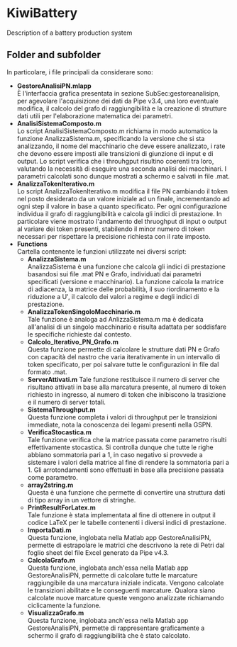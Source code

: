 # KiwiBattery
Description of a battery production system
## Folder and subfolder
In particolare, i file principali da considerare sono:
- **GestoreAnalisiPN.mlapp**  
È l'interfaccia grafica presentata in sezione SubSec:gestoreanalisipn, per agevolare l'acquisizione dei dati da Pipe v3.4, una loro eventuale modifica, il calcolo del grafo di raggiungibilità e la creazione di strutture dati utili per l'elaborazione matematica dei parametri.
- **AnalisiSistemaComposto.m**  
Lo script AnalisiSistemaComposto.m richiama in modo automatico la funzione AnalizzaSistema.m, specificando la versione che si sta analizzando, il nome del macchinario che deve essere analizzato, i rate che devono essere imposti alle transizioni di giunzione di input e di output. Lo script verifica che i throuhgput risultino coerenti tra loro, valutando la necessità di eseguire una seconda analisi dei macchinari. I parametri calcolati sono dunque mostrati a schermo e salvati in file .mat.
- **AnalizzaTokenIterativo.m**  
Lo script AnalizzaTokenIterativo.m modifica il file PN cambiando il token nel posto desiderato da un valore iniziale ad un finale, incrementando ad ogni step il valore in base a quanto specificato. Per ogni configurazione individua il grafo di raggiungibilità e calcola gli indici di prestazione. In particolare viene mostrato l'andamento del thruoghput di input o output al variare dei token presenti, stabilendo il minor numero di token necessari per rispettare la precisione richiesta con il rate imposto.
- **Functions**  
Cartella contenente le funzioni utilizzate nei diversi script:
  - **AnalizzaSistema.m**  
  AnalizzaSistema è una funzione che calcola gli indici di prestazione basandosi sui file .mat PN e Grafo, individuati dai parametri specificati (versione e macchinario). La funzione calcola la matrice di adiacenza, la matrice delle probabilità, il suo riordinamento e la riduzione a U', il calcolo dei valori a regime e degli indici di prestazione.
  - **AnalizzaTokenSingoloMacchinario.m**  
  Tale funzione è analoga ad AnlizzaSistema.m ma è dedicata all'analisi di un singolo macchinario e risulta adattata per soddisfare le specifiche richieste dal contesto.
  - **Calcolo_Iterativo_PN_Grafo.m**  
  Questa funzione permette di calcolare le strutture dati PN e Grafo con capacità del nastro che varia iterativamente in un intervallo di token specificato, per poi salvare tutte le configurazioni in file dal formato .mat.
  - **ServerAttivati.m**
  Tale funzione restituisce il numero di server che risultano attivati in base alla marcatura presente, al numero di token richiesto in ingresso, al numero di token che inibiscono la trasizione e il numero di server totali.
  - **SistemaThroughput.m**  
  Questa funzione completa i valori di throughput per le transizioni immediate, nota la conoscenza dei legami presenti nella GSPN.
  - **VerificaStocastica.m**  
  Tale funzione verifica che la matrice passata come parametro risulti effettivamente stocastica. Si controlla dunque che tutte le righe abbiano sommatoria pari a 1, in caso negativo si provvede a sistemare i valori della matrice al fine di rendere la sommatoria pari a 1. Gli arrotondamenti sono effettuati in base alla precisione passata come parametro.
  - **array2string.m**  
  Questa è una funzione che permette di convertire una struttura dati di tipo array in un vettore di stringhe.
  - **PrintResultForLatex.m**  
  Tale funzione è stata implementata al fine di ottenere in output il codice LaTeX per le tabelle contenenti i diversi indici di prestazione.
  - **ImportaDati.m**  
  Questa funzione, inglobata nella Matlab app GestoreAnalisiPN, permette di estrapolare le matrici che descrivono la rete di Petri dal foglio sheet del file Excel generato da Pipe v4.3.
  - **CalcolaGrafo.m**  
  Questa funzione, inglobata anch'essa nella Matlab app GestoreAnalisiPN, permette di calcolare tutte le marcature raggiungibile da una marcatura iniziale indicata. Vengono calcolate le transizioni abilitate e le conseguenti marcature. Qualora siano calcolate nuove marcature queste vengono analizzate richiamando ciclicamente la funzione.
  - **VisualizzaGrafo.m**  
  Questa funzione, inglobata anch'essa nella Matlab app GestoreAnalisiPN, permette di rappresentare graficamente a schermo il grafo di raggiungibilità che è stato calcolato.
